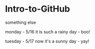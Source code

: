 # Intro-to-GitHub
something else

monday - 5/16
it is such a rainy day - boo!

tuesday - 5/17
now it's a sunny day - yay!